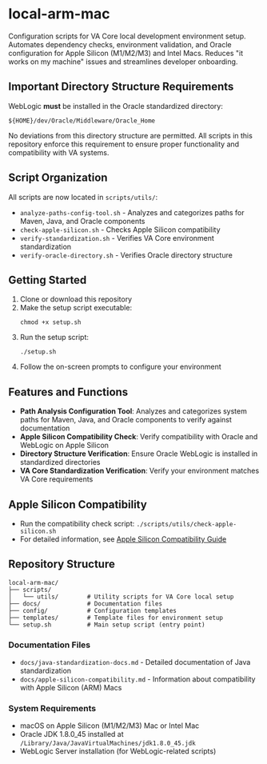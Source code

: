# local-arm-mac

Configuration scripts for VA Core local development environment setup. Automates dependency checks, environment validation, and Oracle configuration for Apple Silicon (M1/M2/M3) and Intel Macs. Reduces "it works on my machine" issues and streamlines developer onboarding.

## Important Directory Structure Requirements

WebLogic **must** be installed in the Oracle standardized directory:

```
${HOME}/dev/Oracle/Middleware/Oracle_Home
```

No deviations from this directory structure are permitted. All scripts in this repository enforce this requirement to ensure proper functionality and compatibility with VA systems.

## Script Organization

All scripts are now located in `scripts/utils/`:

- `analyze-paths-config-tool.sh` - Analyzes and categorizes paths for Maven, Java, and Oracle components
- `check-apple-silicon.sh` - Checks Apple Silicon compatibility
- `verify-standardization.sh` - Verifies VA Core environment standardization
- `verify-oracle-directory.sh` - Verifies Oracle directory structure

## Getting Started

1. Clone or download this repository
2. Make the setup script executable:
   ```
   chmod +x setup.sh
   ```
3. Run the setup script:
   ```
   ./setup.sh
   ```
4. Follow the on-screen prompts to configure your environment

## Features and Functions

- **Path Analysis Configuration Tool**: Analyzes and categorizes system paths for Maven, Java, and Oracle components to verify against documentation
- **Apple Silicon Compatibility Check**: Verify compatibility with Oracle and WebLogic on Apple Silicon
- **Directory Structure Verification**: Ensure Oracle WebLogic is installed in standardized directories
- **VA Core Standardization Verification**: Verify your environment matches VA Core requirements

## Apple Silicon Compatibility

- Run the compatibility check script: `./scripts/utils/check-apple-silicon.sh`
- For detailed information, see [Apple Silicon Compatibility Guide](docs/apple-silicon-compatibility.md)

## Repository Structure

```
local-arm-mac/
├── scripts/
│   └── utils/        # Utility scripts for VA Core local setup
├── docs/             # Documentation files
├── config/           # Configuration templates
├── templates/        # Template files for environment setup
└── setup.sh          # Main setup script (entry point)
```

### Documentation Files

- `docs/java-standardization-docs.md` - Detailed documentation of Java standardization
- `docs/apple-silicon-compatibility.md` - Information about compatibility with Apple Silicon (ARM) Macs

### System Requirements

- macOS on Apple Silicon (M1/M2/M3) Mac or Intel Mac
- Oracle JDK 1.8.0_45 installed at `/Library/Java/JavaVirtualMachines/jdk1.8.0_45.jdk`
- WebLogic Server installation (for WebLogic-related scripts)
